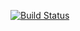 
[![Build Status](https://travis-ci.org/example42/puppet-rclocal.png?branch=master)](https://travis-ci.org/example42/puppet-rclocal)
